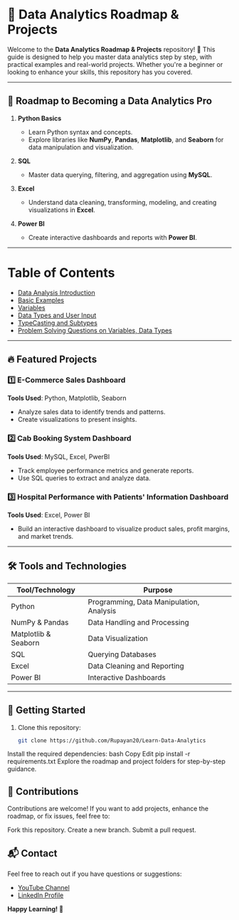 # 🌟 Data Analytics Roadmap & Projects  

Welcome to the **Data Analytics Roadmap & Projects** repository! 🚀 This guide is designed to help you master data analytics step by step, with practical examples and real-world projects. Whether you're a beginner or looking to enhance your skills, this repository has you covered.

---

## 📖 Roadmap to Becoming a Data Analytics Pro  

1. **Python Basics**  
   - Learn Python syntax and concepts.  
   - Explore libraries like **NumPy**, **Pandas**, **Matplotlib**, and **Seaborn** for data manipulation and visualization.  

2. **SQL**  
   - Master data querying, filtering, and aggregation using **MySQL**.  

3. **Excel**  
   - Understand data cleaning, transforming, modeling, and creating visualizations in **Excel**.  

4. **Power BI**  
   - Create interactive dashboards and reports with **Power BI**.  

---

# Table of Contents
- [Data Analysis Introduction](https://github.com/Rupayan20/Learn-Data-Analytics/blob/main/Introduction.txt)
- [Basic Examples](https://github.com/Rupayan20/Learn-Data-Analytics/blob/main/Basic%20Examples)
- [Variables]()
- [Data Types and User Input]()
- [TypeCasting and Subtypes]()
- [Problem Solving Questions on Variables, Data Types]()

---

## 🔥 Featured Projects  

### 1️⃣ **E-Commerce Sales Dashboard**  
**Tools Used**: Python, Matplotlib, Seaborn  
- Analyze sales data to identify trends and patterns.  
- Create visualizations to present insights.  

### 2️⃣ **Cab Booking System Dashboard**  
**Tools Used**: MySQL, Excel, PwerBI  
- Track employee performance metrics and generate reports.  
- Use SQL queries to extract and analyze data.  

### 3️⃣ **Hospital Performance with Patients' Information Dashboard**  
**Tools Used**: Excel, Power BI  
- Build an interactive dashboard to visualize product sales, profit margins, and market trends.  

---

## 🛠️ Tools and Technologies  

| Tool/Technology | Purpose                                   |  
|------------------|-------------------------------------------|  
| Python           | Programming, Data Manipulation, Analysis |  
| NumPy & Pandas   | Data Handling and Processing             |  
| Matplotlib & Seaborn | Data Visualization                     |  
| SQL              | Querying Databases                       |  
| Excel            | Data Cleaning and Reporting              |  
| Power BI         | Interactive Dashboards                  |  

---

## 🚀 Getting Started  

1. Clone this repository:  
   ```bash
   git clone https://github.com/Rupayan20/Learn-Data-Analytics
Install the required dependencies:
bash
Copy
Edit
pip install -r requirements.txt
Explore the roadmap and project folders for step-by-step guidance.

## 📝 Contributions
Contributions are welcome! If you want to add projects, enhance the roadmap, or fix issues, feel free to:

Fork this repository.
Create a new branch.
Submit a pull request.

## 📬 Contact
Feel free to reach out if you have questions or suggestions:
-  [YouTube Channel](https://www.youtube.com/@Im_rupuu) 
- [LinkedIn Profile](https://www.linkedin.com/in/rupayan-dutta-064908195/) 

**Happy Learning! 🚀**
